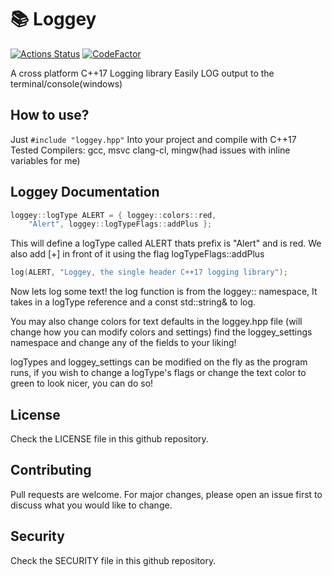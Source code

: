 # 📚 Loggey
[![Actions Status](https://github.com/spedzay/loggey/workflows/CMake/badge.svg)](https://github.com/spedzay/loggey/actions)
[![CodeFactor](https://www.codefactor.io/repository/github/spedzay/loggey/badge)](https://www.codefactor.io/repository/github/spedzay/loggey)

A cross platform C++17 Logging library
Easily LOG output to the terminal/console(windows)

## How to use? ##

Just `#include "loggey.hpp"` Into your project and compile with C++17
Tested Compilers: gcc, msvc clang-cl, mingw(had issues with inline variables for me)

## Loggey Documentation

```c
loggey::logType ALERT = { loggey::colors::red,
	"Alert", loggey::logTypeFlags::addPlus };
```
This will define a logType called ALERT thats prefix is "Alert" and is red.
We also add [+] in front of it using the flag logTypeFlags::addPlus

```c
log(ALERT, "Loggey, the single header C++17 logging library");
```
Now lets log some text! 
the log function is from the loggey:: namespace, 
It takes in a logType reference and a const std::string& to log.

You may also change colors for text defaults in the loggey.hpp file (will change how you can modify colors and settings)
find the loggey_settings namespace and change any of the fields to your liking!

logTypes and loggey_settings can be modified on the fly as the program runs, if you wish to change a logType's flags or
change the text color to green to look nicer, you can do so!

## License 

Check the LICENSE file in this github repository.

## Contributing
Pull requests are welcome. For major changes, please open an issue first to discuss what you would like to change. 

## Security

Check the SECURITY file in this github repository. 
